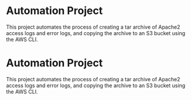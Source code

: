 # Automation Project

This project automates the process of creating a tar archive of Apache2 access logs and error logs, and copying the archive to an S3 bucket using the AWS CLI.
# Automation Project
This project automates the process of creating a tar archive of Apache2 access logs and error logs, and copying the archive to an S3 bucket using the AWS CLI.
